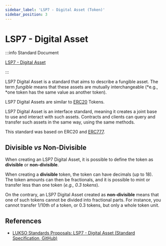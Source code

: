 ```yaml
---
sidebar_label: 'LSP7 - Digital Asset (Token)'
sidebar_position: 3
---
```


# LSP7 - Digital Asset

:::info Standard Document

[LSP7 - Digital Asset](https://github.com/lukso-network/LIPs/blob/main/LSPs/LSP-7-DigitalAsset.md)

:::

LSP7 Digital Asset is a standard that aims to describe a fungible asset. The term _fungible_ means that these assets are mutually interchangeable (*e.g., *one token has the same value as another token).

LSP7 Digital Assets are similar to [ERC20](https://eips.ethereum.org/EIPS/eip-20) Tokens.

LSP7 Digital Asset is an interface standard, meaning it creates a joint base to use and interact with such assets. Contracts and clients can query and transfer such assets in the same way, using the same methods.

This standard was based on ERC20 and [ERC777](https://eips.ethereum.org/EIPS/eip-777).

## Divisible _vs_ Non-Divisible

When creating an LSP7 Digital Asset, it is possible to define the token as **divisible** or **non-divisible**.

When creating a **divisible** token, the token can have decimals (up to 18). The token amounts can then be fractionals, and it is possible to mint or transfer less than one token (_e.g., 0.3 tokens_).

On the contrary, an LSP7 Digital Asset created as **non-divisible** means that one of such tokens cannot be divided into fractional parts. For instance, you cannot transfer 1/10th of a token, or 0.3 tokens, but only a whole token unit.

## References

- [LUKSO Standards Proposals: LSP7 - Digital Asset (Standard Specification, GitHub)](https://github.com/lukso-network/LIPs/blob/main/LSPs/LSP-7-DigitalAsset.md)

